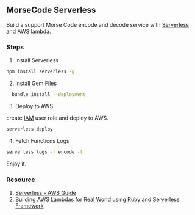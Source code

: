 ## MorseCode Serverless
Build a support Morse Code encode and decode service with [Serverless](https://github.com/serverless/serverless) and [AWS lambda](https://aws.amazon.com/lambda/).

### Steps
1. Install Serverless

```sh
npm install serverless -g
```
2. Install Gem Files

```sh
  bundle install --deployment
```
3. Deploy to AWS

create [IAM](https://serverless.com/framework/docs/providers/aws/guide/credentials#creating-aws-access-keys) user role and deploy to AWS.

```sh
serverless deploy
```
4. Fetch Functions Logs

```sh
serverless logs -f encode -t
```
Enjoy it.

### Resource

1. [Serverless - AWS Guide](https://serverless.com/framework/docs/providers/aws/guide/)
2. [Building AWS Lambdas for Real World using Ruby and Serverless Framework](https://dev.to/jalerson/building-aws-lambdas-for-real-world-using-ruby-and-serverless-framework-2p49)